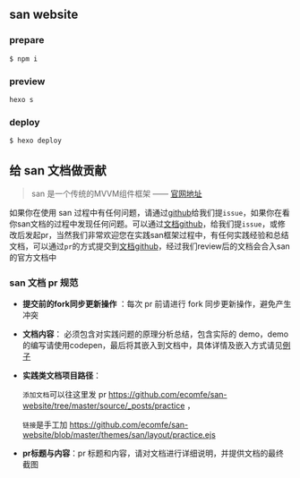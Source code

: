 san website
------------

### prepare

```
$ npm i
```

### preview

```
hexo s
```


### deploy

```
$ hexo deploy
```

给 san 文档做贡献
------------


> san 是一个传统的MVVM组件框架    —— [官网地址](https://ecomfe.github.io/san/)

如果你在使用 san 过程中有任何问题，请通过[github](https://github.com/ecomfe/san)给我们提`issue`，如果你在看你san文档的过程中发现任何问题。可以通过[文档github](https://github.com/ecomfe/san-website)，给我们提`issue`，或修改后发起pr，当然我们非常欢迎您在实践san框架过程中，有任何实践经验和总结文档，可以通过`pr`的方式提交到[文档github](https://github.com/ecomfe/san-website)，经过我们review后的文档会合入san的官方文档中

### san 文档 pr 规范

- **提交前的fork同步更新操作** ：每次 pr 前请进行 fork 同步更新操作，避免产生冲突

- **文档内容**： 必须包含对实践问题的原理分析总结，包含实际的 demo，demo 的编写请使用codepen，最后将其嵌入到文档中，具体详情及嵌入方式请见[例子](https://github.com/ecomfe/san)

- **实践类文档项目路径**：

  `添加文档`可以往这里发 pr https://github.com/ecomfe/san-website/tree/master/source/_posts/practice ，

  `链接`是手工加 https://github.com/ecomfe/san-website/blob/master/themes/san/layout/practice.ejs

- **pr标题与内容**：pr 标题和内容，请对文档进行详细说明，并提供文档的最终截图

